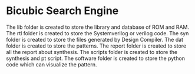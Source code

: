 # Bicubic Search Engine


The lib folder is created to store the library and database of ROM and RAM.
The rtl folder is created to store the Systemverilog or verilog code.
The syn folder is created to store the files generated by Design Compiler.
The dat folder is created to store the patterns.
The report folder is created to store all the report about synthesis.
The scripts folder is created to store the synthesis and pt script.
The software folder is created to store the python code which can visualize the pattern.

